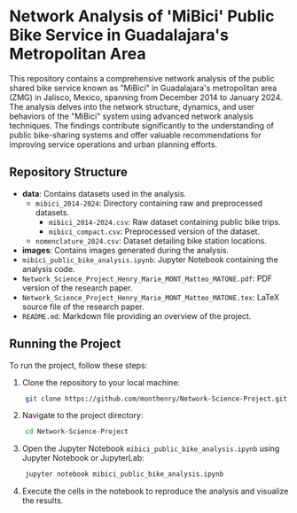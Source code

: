 # Network Analysis of 'MiBici' Public Bike Service in Guadalajara's Metropolitan Area

This repository contains a comprehensive network analysis of the public shared bike service known as "MiBici" in Guadalajara's metropolitan area (ZMG) in Jalisco, Mexico, spanning from December 2014 to January 2024. The analysis delves into the network structure, dynamics, and user behaviors of the "MiBici" system using advanced network analysis techniques. The findings contribute significantly to the understanding of public bike-sharing systems and offer valuable recommendations for improving service operations and urban planning efforts.

## Repository Structure

- **data**: Contains datasets used in the analysis.
  - `mibici_2014-2024`: Directory containing raw and preprocessed datasets.
    - `mibici_2014-2024.csv`: Raw dataset containing public bike trips.
    - `mibici_compact.csv`: Preprocessed version of the dataset.
  - `nomenclature_2024.csv`: Dataset detailing bike station locations.
- **images**: Contains images generated during the analysis.
- `mibici_public_bike_analysis.ipynb`: Jupyter Notebook containing the analysis code.
- `Network_Science_Project_Henry_Marie_MONT_Matteo_MATONE.pdf`: PDF version of the research paper.
- `Network_Science_Project_Henry_Marie_MONT_Matteo_MATONE.tex`: LaTeX source file of the research paper.
- `README.md`: Markdown file providing an overview of the project.

## Running the Project

To run the project, follow these steps:

1. Clone the repository to your local machine:
```bash
    git clone https://github.com/monthenry/Network-Science-Project.git
```


2. Navigate to the project directory:
```bash
    cd Network-Science-Project
```

3. Open the Jupyter Notebook `mibici_public_bike_analysis.ipynb` using Jupyter Notebook or JupyterLab:
```bash
    jupyter notebook mibici_public_bike_analysis.ipynb
```

4. Execute the cells in the notebook to reproduce the analysis and visualize the results.
